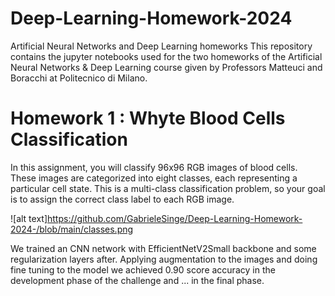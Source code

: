 # Deep-Learning-Homework-2024
Artificial Neural Networks and Deep Learning homeworks This repository contains the jupyter notebooks used for the two homeworks of the Artificial Neural Networks &amp; Deep Learning course given by Professors Matteuci and Boracchi at Politecnico di Milano.

# Homework 1 : Whyte Blood Cells Classification

In this assignment, you will classify 96x96 RGB images of blood cells. 
These images are categorized into eight classes, each representing a particular cell state. 
This is a multi-class classification problem, so your goal is to assign the correct class label to each RGB image.

![alt text]https://github.com/GabrieleSinge/Deep-Learning-Homework-2024-/blob/main/classes.png

We trained an CNN network with EfficientNetV2Small backbone and some regularization layers after.
Applying augmentation to the images and doing fine tuning to the model we achieved 0.90 score accuracy in the development phase of the challenge and ... in the final phase.
